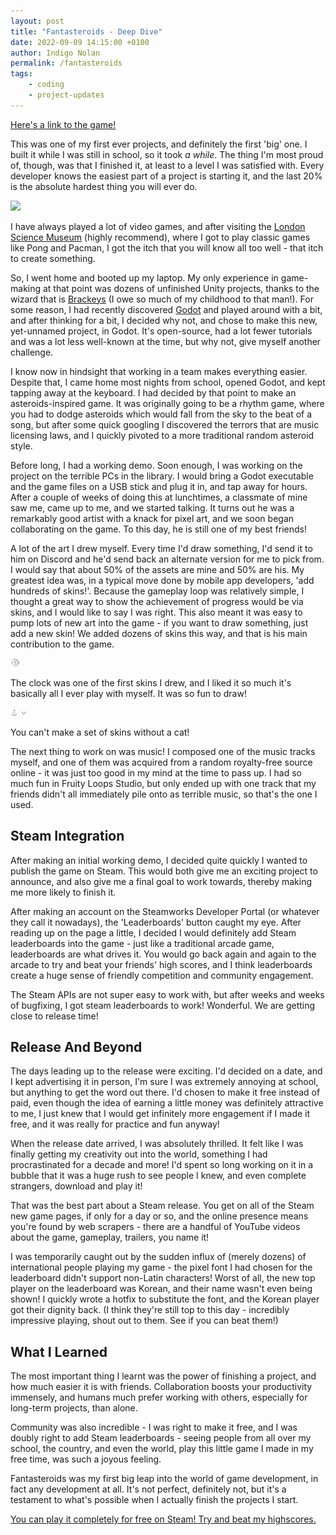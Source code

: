 ```yaml
---
layout: post
title: "Fantasteroids - Deep Dive"
date: 2022-09-09 14:15:00 +0100
author: Indigo Nolan
permalink: /fantasteroids
tags: 
    - coding
    - project-updates
---
```

[Here's a link to the game!](https://store.steampowered.com/app/1790870/Fantasteroids/)

This was one of my first ever projects, and definitely the first 'big' one. I built it while I was still in school, so it took _a while_. The thing I'm most proud of, though, was that I finished it, at least to a level I was satisfied with. Every developer knows the easiest part of a project is starting it, and the last 20% is the absolute hardest thing you will ever do.

![](https://shared.steamstatic.com/store_item_assets/steam/apps/1790870/header.jpg?t=1663613994)

I have always played a lot of video games, and after visiting the [London Science Museum](https://www.sciencemuseum.org.uk/see-and-do/power) (highly recommend), where I got to play classic games like Pong and Pacman, I got the itch that you will know all too well - that itch to create something.

So, I went home and booted up my laptop. My only experience in game-making at that point was dozens of unfinished Unity projects, thanks to the wizard that is [Brackeys](https://www.youtube.com/watch?v=IlKaB1etrik) (I owe so much of my childhood to that man!). For some reason, I had recently discovered [Godot](https://godotengine.org/) and played around with a bit, and after thinking for a bit, I decided why not, and chose to make this new, yet-unnamed project, in Godot. It's open-source, had a lot fewer tutorials and was a lot less well-known at the time, but why not, give myself another challenge.

I know now in hindsight that working in a team makes everything easier. Despite that, I came home most nights from school, opened Godot, and kept tapping away at the keyboard. I had decided by that point to make an asteroids-inspired game. It was originally going to be a rhythm game, where you had to dodge asteroids which would fall from the sky to the beat of a song, but after some quick googling I discovered the terrors that are music licensing laws, and I quickly pivoted to a more traditional random asteroid style.

Before long, I had a working demo. Soon enough, I was working on the project on the terrible PCs in the library. I would bring a Godot executable and the game files on a USB stick and plug it in, and tap away for hours. After a couple of weeks of doing this at lunchtimes, a classmate of mine saw me, came up to me, and we started talking. It turns out he was a remarkably good artist with a knack for pixel art, and we soon began collaborating on the game. To this day, he is still one of my best friends!

A lot of the art I drew myself. Every time I'd draw something, I'd send it to him on Discord and he'd send back an alternate version for me to pick from. I would say that about 50% of the assets are mine and 50% are his. My greatest idea was, in a typical move done by mobile app developers, 'add hundreds of skins!'. Because the gameplay loop was relatively simple, I thought a great way to show the achievement of progress would be via skins, and I would like to say I was right. This also meant it was easy to pump lots of new art into the game - if you want to draw something, just add a new skin! We added dozens of skins this way, and that is his main contribution to the game.

<img class='pixel-image' src='/assets/imgs/clock.png'>

The clock was one of the first skins I drew, and I liked it so much it's basically all I ever play with myself. It was so fun to draw!


<img class='pixel-image' src='/assets/imgs/prestige_crown.png'>


<img class='pixel-image' src='/assets/imgs/cat.png'>

You can't make a set of skins without a cat!

The next thing to work on was music! I composed one of the music tracks myself, and one of them was acquired from a random royalty-free source online - it was just too good in my mind at the time to pass up. I had so much fun in Fruity Loops Studio, but only ended up with one track that my friends didn't all immediately pile onto as terrible music, so that's the one I used.

## Steam Integration

After making an initial working demo, I decided quite quickly I wanted to publish the game on Steam. This would both give me an exciting project to announce, and also give me a final goal to work towards, thereby making me more likely to finish it.

After making an account on the Steamworks Developer Portal (or whatever they call it nowadays), the 'Leaderboards' button caught my eye. After reading up on the page a little, I decided I would definitely add Steam leaderboards into the game - just like a traditional arcade game, leaderboards are what drives it. You would go back again and again to the arcade to try and beat your friends' high scores, and I think leaderboards create a huge sense of friendly competition and community engagement.

The Steam APIs are not super easy to work with, but after weeks and weeks of bugfixing, I got steam leaderboards to work! Wonderful. We are getting close to release time!

## Release And Beyond

The days leading up to the release were exciting. I'd decided on a date, and I kept advertising it in person, I'm sure I was extremely annoying at school, but anything to get the word out there. I'd chosen to make it free instead of paid, even though the idea of earning a little money was definitely attractive to me, I just knew that I would get infinitely more engagement if I made it free, and it was really for practice and fun anyway!

When the release date arrived, I was absolutely thrilled. It felt like I was finally getting my creativity out into the world, something I had procrastinated for a decade and more! I'd spent so long working on it in a bubble that it was a huge rush to see people I knew, and even complete strangers, download and play it!

That was the best part about a Steam release. You get on all of the Steam new game pages, if only for a day or so, and the online presence means you're found by web scrapers - there are a handful of YouTube videos about the game, gameplay, trailers, you name it!

I was temporarily caught out by the sudden influx of (merely dozens) of international people playing my game - the pixel font I had chosen for the leaderboard didn't support non-Latin characters! Worst of all, the new top player on the leaderboard was Korean, and their name wasn't even being shown! I quickly wrote a hotfix to substitute the font, and the Korean player got their dignity back. (I think they're still top to this day - incredibly impressive playing, shout out to them. See if you can beat them!)

## What I Learned

The most important thing I learnt was the power of finishing a project, and how much easier it is with friends. Collaboration boosts your productivity immensely, and humans much prefer working with others, especially for long-term projects, than alone.

Community was also incredible - I was right to make it free, and I was doubly right to add Steam leaderboards - seeing people from all over my school, the country, and even the world, play this little game I made in my free time, was such a joyous feeling.

Fantasteroids was my first big leap into the world of game development, in fact any development at all. It's not perfect, definitely not, but it's a testament to what's possible when I actually finish the projects I start.

[You can play it completely for free on Steam! Try and beat my highscores.](https://store.steampowered.com/app/1790870/Fantasteroids/)